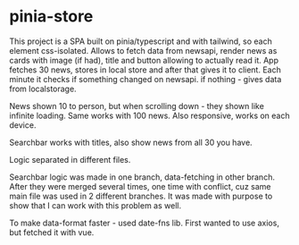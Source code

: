 # pinia-store

This project is a SPA built on pinia/typescript and with tailwind, so each element css-isolated. Allows to fetch data from newsapi, render news as cards with image (if had), title and button allowing to actually read it. App fetches 30 news, stores in local store and after that gives it to client. Each minute it checks if something changed on newsapi. if nothing - gives data from localstorage.

News shown 10 to person, but when scrolling down - they shown like infinite loading. Same works with 100 news.
Also responsive, works on each device.

Searchbar works with titles, also show news from all 30 you have.

Logic separated in different files. 

Searchbar logic was made in one branch, data-fetching in other branch. After they were merged several times, one time with conflict, cuz same main file was used in 2 different branches. It was made with purpose to show that I can work with this problem as well. 

To make data-format faster - used date-fns lib. First wanted to use axios, but fetched it with vue. 
